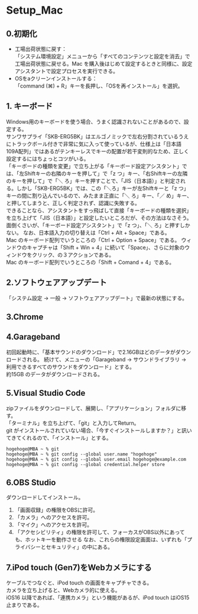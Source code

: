 # Setup_Mac
## 0.初期化
- 工場出荷状態に戻す：  
 「システム環境設定」メニューから「すべてのコンテンツと設定を消去」で工場出荷状態に戻せる。Mac を購入後はじめて設定するときと同様に、設定アシスタントで設定プロセスを実行できる。
- OSをaクリーンインストールする：  
「command (⌘) + R」キーを長押し、「OSを再インストール」を選択。

## 1. キーボード
Windows用のキーボードを使う場合、うまく認識されないことがあるので、設定する。  
サンワサプライ「SKB-ERG5BK」はエルゴノミックで左右分割されているうえにトラックボール付きで非常に気に入って使っているが、仕様上は「日本語109A配列」ではあるがテンキーレスでキーの配置が若干変則的なため、正しく設定するにはちょっとコツがいる。  
「キーボードの種類を変更」で立ち上がる「キーボード設定アシスタント」では、「左Shiftキーの右隣のキーを押して」で「z つ」キー、「右Shiftキーの左隣のキーを押して」で「＼ ろ」キーを押すことで、「JIS（日本語）」と判定される。しかし「SKB-ERG5BK」では、この「＼ろ」キーが左Shiftキーと「z つ」キーの間に割り込んでいるので、みたまま正直に「＼ ろ」キー、「／ め」キー、と押してしまうと、正しく判定されず、認識に失敗する。  
できることなら、アシスタントをすっ飛ばして直接「キーボードの種類を選択」を立ち上げて「JIS（日本語）」と設定したいところだが、その方法はなさそう。  
面倒くさいが、「キーボード設定アシスタント」で「z つ」、「＼ ろ」と押すしかない。
なお、日本語入力の切り替えは「Ctrl + Alt + Space」である。  
Mac のキーボード配列でいうところの「Ctrl + Option + Space」である。
ウィンドウのキャプチャは「Shift + Win + 4」に続いて「Space」、さらに対象のウィンドウをクリック、の３アクションである。  
Mac のキーボード配列でいうところの「Shift + Comand + 4」である。

## 2.ソフトウェアアップデート
「システム設定 -> 一般 -> ソフトウェアアップデート」で最新の状態にする。  

## 3.Chrome

## 4.Garageband
初回起動時に、「基本サウンドのダウンロード」で2.16GBほどのデータがダウンロードされる。
続けて、メニューの「Garageband -> サウンドライブラリ -> 利用できるすべてのサウンドをダウンロード」とする。  
約15GB のデータがダウンロードされる。  

## 5.Visual Studio Code
zipファイルをダウンロードして、展開し、「アプリケーション」フォルダに移す。  
「ターミナル」を立ち上げて、「git」と入力してReturn。  
git がインストールされていない場合、「今すぐインストールしますか？」と訊いてきてくれるので、「インストール」とする。  
```bsh
hogehoge@MBA ~ % git
hogehoge@MBA ~ % git config --global user.name "hogehoge"
hogehoge@MBA ~ % git config --global user.email hogehoge@example.com  
hogehoge@MBA ~ % git config --global credential.helper store  
```  

## 6.OBS Studio
ダウンロードしてインストール。  
1. 「画面収録」の権限をOBSに許可。
2. 「カメラ」へのアクセスを許可。
3. 「マイク」へのアクセスを許可。
4. 「アクセシビリティ」の権限を許可して、フォーカスがOBS以外にあっても、ホットキーを動作させる
なお、これらの権限設定画面は、いずれも「プライバシーとセキュリティ」の中にある。  

## 7.iPod touch (Gen7)をWebカメラにする
ケーブルでつなぐと、iPod touch の画面をキャプチャできる。  
カメラを立ち上げると、Webカメラ的に使える。  
iOS16 以降であれば、「連携カメラ」という機能があるが、iPod touch はiOS15止まりである。